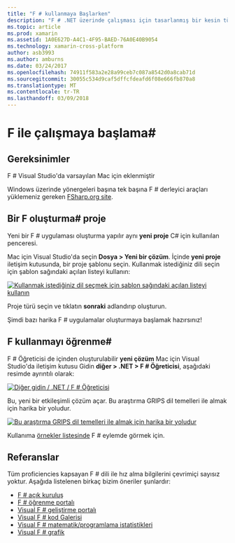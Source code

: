 ```yaml
---
title: "F # kullanmaya Başlarken"
description: "F # .NET üzerinde çalışması için tasarlanmış bir kesin türü belirtilmiş işlevsel programlama dilidir"
ms.topic: article
ms.prod: xamarin
ms.assetid: 1A0E627D-A4C1-4F95-BAED-76A0E40B9054
ms.technology: xamarin-cross-platform
author: asb3993
ms.author: amburns
ms.date: 03/24/2017
ms.openlocfilehash: 74911f583a2e28a99ceb7c087a8542d0a8cab71d
ms.sourcegitcommit: 30055c534d9caf5dffcfdeafd6f08e666fb870a8
ms.translationtype: MT
ms.contentlocale: tr-TR
ms.lasthandoff: 03/09/2018
---
```

# <a name="getting-started-with-f35"></a>F ile çalışmaya başlama&#35;

## <a name="requirements"></a>Gereksinimler

F # Visual Studio'da varsayılan Mac için eklenmiştir

Windows üzerinde yönergeleri başına tek başına F # derleyici araçları yüklemeniz gereken [FSharp.org site](http://fsharp.org/use/windows/).

## <a name="creating-an-f35-project"></a>Bir F oluşturma&#35; proje

Yeni bir F # uygulaması oluşturma yapılır aynı **yeni proje** C# için kullanılan penceresi.

Mac için Visual Studio'da seçin **Dosya > Yeni bir çözüm**. İçinde **yeni proje** iletişim kutusunda, bir proje şablonu seçin. Kullanmak istediğiniz dili seçin için şablon sağındaki açılan listeyi kullanın:

 [![](overview-images/choosefsharp.png "Kullanmak istediğiniz dil seçmek için şablon sağındaki açılan listeyi kullanın")](overview-images/choosefsharp.png#lightbox)

Proje türü seçin ve tıklatın **sonraki** adlandırıp oluşturun.


Şimdi bazı harika F # uygulamalar oluşturmaya başlamak hazırsınız!

## <a name="learning-to-use-f35"></a>F kullanmayı öğrenme&#35;

F # Öğreticisi de içinden oluşturulabilir **yeni çözüm** Mac için Visual Studio'da iletişim kutusu Gidin **diğer > .NET > F # Öğreticisi**, aşağıdaki resimde ayrıntılı olarak:

 [![](overview-images/fsharptutorial.png "Diğer gidin / .NET / F # Öğreticisi")](overview-images/fsharptutorial.png#lightbox)

Bu, yeni bir etkileşimli çözüm açar. Bu araştırma GRIPS dil temelleri ile almak için harika bir yoludur.

 [![](overview-images/newtutorial-sml.png "Bu araştırma GRIPS dil temelleri ile almak için harika bir yoludur")](overview-images/newtutorial.png#lightbox)

Kullanıma [örnekler listesinde](~/cross-platform/platform/fsharp/samples.md) F # eylemde görmek için.

## <a name="references"></a>Referanslar

Tüm proficiencies kapsayan F # dili ile hız alma bilgilerini çevrimiçi sayısız yoktur. Aşağıda listelenen birkaç bizim öneriler şunlardır:

-  [F # açık kuruluş](http://fsharp.org)
-  [F # öğrenme portalı](http://tryfsharp.org)
-  [Visual F # geliştirme portalı](http://go.microsoft.com/fwlink/?LinkID=234174)
-  [Visual F # kod Galerisi](http://go.microsoft.com/fwlink/?LinkID=124614)
-  [Visual F # matematik/programlama istatistikleri](http://go.microsoft.com/fwlink/?LinkId=235173)
-  [Visual F # grafik](http://go.microsoft.com/fwlink/?LinkId=235176)

